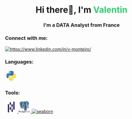 <h1 align="center">Hi there👋, I'm <span style="color:#2ECC71">Valentin</span></h1>
<h3 align="center">I'm a DATA Analyst from France</h3>

<h3 align="left">Connect with me:</h3>
<p align="left">
 <a href="https://www.linkedin.com/in/v-monteiro/" target="blank"><img align="center" src="https://img.icons8.com/ios-filled/50/000000/linkedin.png" alt="https://www.linkedin.com/in/v-monteiro/"  color="#2ECC71" /></a>
</p>

<h3 align="left">Languages:</h3>
<a href="https://www.python.org" target="_blank" rel="noreferrer"> <img src="https://raw.githubusercontent.com/devicons/devicon/master/icons/python/python-original.svg" alt="python" width="40" height="40"/> </a>
<h3 align="left"> Tools:</h3>
<p align="left"> <a href="https://pandas.pydata.org/" target="_blank" rel="noreferrer"> <img src="https://raw.githubusercontent.com/devicons/devicon/2ae2a900d2f041da66e950e4d48052658d850630/icons/pandas/pandas-original.svg" alt="pandas" width="40" height="40"/> </a> <a href="https://www.postgresql.org" target="_blank" rel="noreferrer"> <img src="https://raw.githubusercontent.com/devicons/devicon/master/icons/postgresql/postgresql-original-wordmark.svg" alt="postgresql" width="40" height="40"/> </a><a href="https://seaborn.pydata.org/" target="_blank" rel="noreferrer"> <img src="https://seaborn.pydata.org/_images/logo-mark-lightbg.svg" alt="seaborn" width="40" height="40"/> </a> </p>
